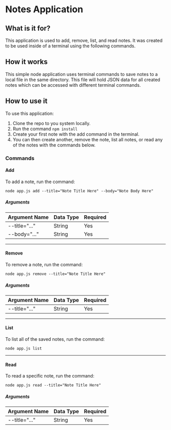 # Notes Application

## What is it for?
This application is used to add, remove, list, and read notes.  It was created to be used inside of a terminal using the following commands.

## How it works
This simple node application uses terminal commands to save notes to a local file in the same directory. This file will hold JSON data for all created notes which can be accessed with different terminal commands.

## How to use it
To use this application:

1. Clone the repo to you system locally.
2. Run the command ```npm install``` 
3. Create your first note with the add command in the terminal.
4. You can then create another, remove the note, list all notes, or read any of the notes with the commands below.


### Commands

#### Add
To add a note, run the command:
```
node app.js add --title="Note Title Here" --body="Note Body Here"
```

##### Arguments
| Argument Name | Data Type | Required |
|---------------|-----------|----------|
| --title="..." | String    | Yes      |
| --body="..."  | String    | Yes      |

----

#### Remove
To remove a note, run the command:
```
node app.js remove --title="Note Title Here"
```

##### Arguments
| Argument Name | Data Type | Required |
|---------------|-----------|----------|
| --title="..." | String    | Yes      |

----

#### List
To list all of the saved notes, run the command:
```
node app.js list
```

----

#### Read
To read a specific note, run the command:
```
node app.js read --title="Note Title Here"
```

##### Arguments
| Argument Name | Data Type | Required |
|---------------|-----------|----------|
| --title="..." | String    | Yes      |

